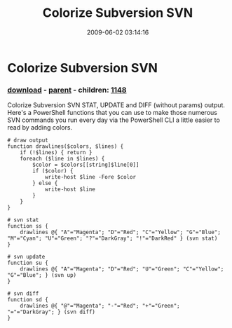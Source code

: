 ﻿---
pid:            1143
poster:         Bishop
title:          Colorize Subversion SVN
date:           2009-06-02 03:14:16
format:         posh
parent:         1142
parent:         1142
children:       1148
---

# Colorize Subversion SVN

### [download](1143.ps1) - [parent](1142.md) - children: [1148](1148.md)

Colorize Subversion SVN STAT, UPDATE and DIFF (without params) output.
Here's a PowerShell functions that you can use to make those numerous SVN commands you run every day via the PowerShell CLI a little easier to read by adding colors.

```posh
# draw output
function drawlines($colors, $lines) {
	if (!$lines) { return }
	foreach ($line in $lines) {
		$color = $colors[[string]$line[0]]
		if ($color) {
			write-host $line -Fore $color
		} else {
			write-host $line
		}
	}
}

# svn stat
function ss {
	drawlines @{ "A"="Magenta"; "D"="Red"; "C"="Yellow"; "G"="Blue"; "M"="Cyan"; "U"="Green"; "?"="DarkGray"; "!"="DarkRed" } (svn stat)
}

# svn update
function su {
	drawlines @{ "A"="Magenta"; "D"="Red"; "U"="Green"; "C"="Yellow"; "G"="Blue"; } (svn up)
}

# svn diff
function sd {
	drawlines @{ "@"="Magenta"; "-"="Red"; "+"="Green"; "="="DarkGray"; } (svn diff)
}
```

